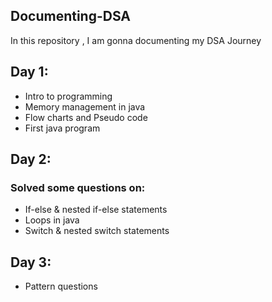 ## Documenting-DSA
In this repository , I am gonna documenting my DSA Journey

## Day 1:
* Intro to programming
* Memory management in java
* Flow charts and Pseudo code
* First java program

## Day 2:
  ### Solved some questions on:
  
* If-else & nested if-else statements
* Loops in java
* Switch & nested switch statements

## Day 3:
* Pattern questions

